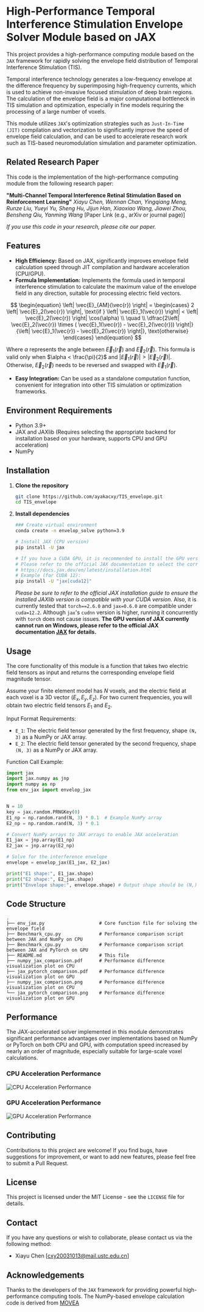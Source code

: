# High-Performance Temporal Interference Stimulation Envelope Solver Module based on JAX

This project provides a high-performance computing module based on the `JAX` framework for rapidly solving the envelope field distribution of Temporal Interference Stimulation (TIS).

Temporal interference technology generates a low-frequency envelope at the difference frequency by superimposing high-frequency currents, which is used to achieve non-invasive focused stimulation of deep brain regions. The calculation of the envelope field is a major computational bottleneck in TIS simulation and optimization, especially in fine models requiring the processing of a large number of voxels.

This module utilizes `JAX`'s optimization strategies such as `Just-In-Time (JIT)` compilation and vectorization to significantly improve the speed of envelope field calculation, and can be used to accelerate research work such as TIS-based neuromodulation simulation and parameter optimization.

## Related Research Paper

This code is the implementation of the high-performance computing module from the following research paper:

**"Multi-Channel Temporal Interference Retinal Stimulation Based on Reinforcement Learning"**
*Xiayu Chen, Wennan Chan, Yingqiang Meng, Runze Liu, Yueyi Yu, Sheng Hu, Jijun Han, Xiaoxiao Wang, Jiawei Zhou, Bensheng Qiu, Yanming Wang*
[Paper Link (e.g., arXiv or journal page)]

*If you use this code in your research, please cite our paper.*

## Features

*   **High Efficiency:** Based on JAX, significantly improves envelope field calculation speed through JIT compilation and hardware acceleration (CPU/GPU).
*   **Formula Implementation:** Implements the formula used in temporal interference stimulation to calculate the maximum value of the envelope field in any direction, suitable for processing electric field vectors.

$$
\begin{equation}
	\left| \vec{E}_{AM}(\vec{r}) \right| =
	\begin{cases}
		2 \left| \vec{E}_2(\vec{r}) \right|, \text{if } \left| \vec{E}_1(\vec{r}) \right| < \left| \vec{E}_2(\vec{r}) \right| \cos(\alpha) \\
		\quad                                                                                                                              \\
		\dfrac{2\left| \vec{E}_2(\vec{r}) \times ( \vec{E}_1(\vec{r}) - \vec{E}_2(\vec{r})) \right|}{\left| \vec{E}_1(\vec{r}) - \vec{E}_2(\vec{r}) \right|}, \text{otherwise}
	\end{cases}
\end{equation}
$$

Where $\alpha$ represents the angle between $\vec{E}_1(\vec{r})$ and $\vec{E}_2(\vec{r})$. This formula is valid only when $\alpha < \frac{\pi}{2}$ and $|\vec{E}_1(\vec{r})| > |\vec{E}_2(\vec{r})|$. Otherwise, $\vec{E}_2(\vec{r})$ needs to be reversed and swapped with $\vec{E}_1(\vec{r})$.
*   **Easy Integration:** Can be used as a standalone computation function, convenient for integration into other TIS simulation or optimization frameworks.

## Environment Requirements

*   Python 3.9+
*   JAX and JAXlib (Requires selecting the appropriate backend for installation based on your hardware, supports CPU and GPU acceleration)
*   NumPy

## Installation

1.  **Clone the repository**
    ```bash
    git clone https://github.com/ayakacxy/TIS_envelope.git
    cd TIS_envelope
    ```

2.  **Install dependencies**
    ```bash
    ### Create virtual environment
    conda create -n envelop_solve python=3.9

    # Install JAX (CPU version)
    pip install -U jax

    # If you have a CUDA GPU, it is recommended to install the GPU version for optimal performance
    # Please refer to the official JAX documentation to select the corresponding jaxlib version for your CUDA version
    # https://docs.jax.dev/en/latest/installation.html
    # Example (for CUDA 12):
    pip install -U "jax[cuda12]"
    ```
    *Please be sure to refer to the official JAX installation guide to ensure the installed JAXlib version is compatible with your CUDA version.*
    Also, it is currently tested that `torch==2.6.0` and `jax=0.6.0` are compatible under `cuda=12.2`. Although `jax`'s `cudnn` version is higher, running it concurrently with `torch` does not cause issues. **The GPU version of JAX currently cannot run on Windows, please refer to the official JAX documentation [JAX](https://docs.jax.dev/en/latest/) for details.**

## Usage

The core functionality of this module is a function that takes two electric field tensors as input and returns the corresponding envelope field magnitude tensor.

Assume your finite element model has $N$ voxels, and the electric field at each voxel is a 3D vector $(E_x, E_y, E_z)$. For two current frequencies, you will obtain two electric field tensors $E_1$ and $E_2$.

Input Format Requirements:
*   `E_1`: The electric field tensor generated by the first frequency, shape `(N, 3)` as a NumPy or JAX array.
*   `E_2`: The electric field tensor generated by the second frequency, shape `(N, 3)` as a NumPy or JAX array.

Function Call Example:
```python
import jax
import jax.numpy as jnp
import numpy as np
from env_jax import envelop_jax


N = 10
key = jax.random.PRNGKey(0)
E1_np = np.random.rand(N, 3) * 0.1  # Example NumPy array
E2_np = np.random.rand(N, 3) * 0.1

# Convert NumPy arrays to JAX arrays to enable JAX acceleration
E1_jax = jnp.array(E1_np)
E2_jax = jnp.array(E2_np)

# Solve for the interference envelope
envelope = envelop_jax(E1_jax, E2_jax)

print("E1 shape:", E1_jax.shape)
print("E2 shape:", E2_jax.shape)
print("Envelope shape:", envelope.shape) # Output shape should be (N,)
```

## Code Structure

```
.
├── env_jax.py                    # Core function file for solving the envelope field
├── Benchmark_cpu.py              # Performance comparison script between JAX and NumPy on CPU
├── Benchmark_cpu.py              # Performance comparison script between JAX and PyTorch on GPU
├── README.md                     # This file
├── numpy_jax_comparison.pdf      # Performance difference visualization plot on CPU
├── jax_pytorch_comparison.pdf    # Performance difference visualization plot on GPU
├── numpy_jax_comparison.png      # Performance difference visualization plot on CPU
└── jax_pytorch_comparison.png    # Performance difference visualization plot on GPU
```


## Performance 
The JAX-accelerated solver implemented in this module demonstrates significant performance advantages over implementations based on NumPy or PyTorch on both CPU and GPU, with computation speed increased by nearly an order of magnitude, especially suitable for large-scale voxel calculations.
### CPU Acceleration Performance

![CPU Acceleration Performance](numpy_jax_comparison.png "CPU Acceleration Performance")

### GPU Acceleration Performance

![GPU Acceleration Performance](jax_pytorch_comparison.png "GPU Acceleration Performance")

## Contributing 

Contributions to this project are welcome! If you find bugs, have suggestions for improvement, or want to add new features, please feel free to submit a Pull Request.

## License 

This project is licensed under the MIT License - see the `LICENSE` file for details.

## Contact 

If you have any questions or wish to collaborate, please contact us via the following method:

*   Xiayu Chen [cxy20031013@mail.ustc.edu.cn]

## Acknowledgements 

Thanks to the developers of the `JAX` framework for providing powerful high-performance computing tools. The NumPy-based envelope calculation code is derived from [MOVEA](https://github.com/ncclabsustech/MOVEA)